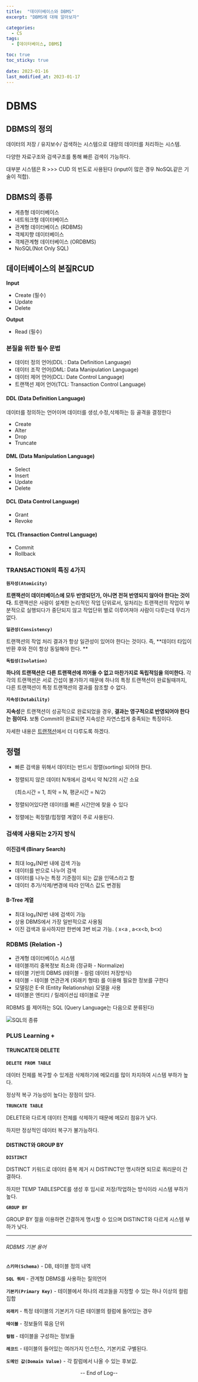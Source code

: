 ```yaml
---
title:  "데이터베이스와 DBMS" 
excerpt: "DBMS에 대해 알아보자"

categories:
  - CS
tags:
  - [데이터베이스, DBMS]

toc: true
toc_sticky: true
 
date: 2023-01-16
last_modified_at: 2023-01-17
---
```




# DBMS

## DBMS의 정의

데이터의 저장 / 유지보수/ 검색하는 시스템으로 대량의 데이터를 처리하는 시스템.

다양한 자료구조와 검색구조를 통해 빠른 검색이 가능하다.

대부분 시스템은 R >>> CUD 의 빈도로 사용된다 (input이 많은 경우 NoSQL같은 기술이 적합).

## DBMS의 종류

- 계층형 데이터베이스 
- 네트워크형 데이터베이스
- 관계형 데이터베이스 (RDBMS)
- 객체지향 데이터베이스
- 객체관계형 데이터베이스 (ORDBMS)
- NoSQL(Not Only SQL)

## 데이터베이스의 본질RCUD

**Input**

- Create (필수)
- Update
- Delete

**Output**

- Read (필수)

### 본질을 위한 필수 문법

- 데이터 정의 언어(DDL : Data Definition Language)
- 데이터 조작 언어(DML: Data Manipulation Language)
- 데이터 제어 언어(DCL: Date Control Language)
- 트랜잭션 제어 언어(TCL: Transaction Control Language)

#### DDL (Data Definition Language)

데이터를 정의하는 언어이며 데이터를 생성,수정,삭제하는 등 골격을 결정한다

- Create
- Alter
- Drop
- Truncate

#### DML (Data Manipulation Language)

- Select
- Insert
- Update
- Delete

#### DCL (Data Control Language)

- Grant
- Revoke

#### TCL (Transaction Control Language)

- Commit
- Rollback



### TRANSACTION의 특징 4가지

 **`원자성(Atomicity)`**

**트랜잭션이 데이터베이스에 모두 반영되던가, 아니면 전혀 반영되지 않아야 한다는 것이다.** 트랜잭션은 사람이 설계한 논리적인 작업 단위로서, 일처리는 트랜잭션의 작업이 부분적으로 실행되다가 중단되지 않고 작업단위 별로 이루어져야 사람이 다루는데 무리가 없다.

 **`일관성(Consistency)`**

트랜잭션의 작업 처리 결과가 항상 일관성이 있어야 한다는 것이다. 즉, **데이터 타입이 반환 후와 전이 항상 동일해야 한다. **

 **`독립성(Isolation)`**

**하나의 트랜잭션은 다른 트랜잭션에 끼어들 수 없고 마찬가지로 독립적임을 의미한다.** 각각의 트랜잭션은 서로 간섭이 불가하기 때문에 하나의 특정 트랜잭션이 완료될때까지, 다른 트랜잭션이 특정 트랜잭션의 결과를 참조할 수 없다.

 **`지속성(Dutability)`**

**지속성**은 트랜잭션이 성공적으로 완료되었을 경우, **결과는 영구적으로 반영되어야 한다는 점이다.** 보통 Commit이 완료되면 지속성은 자연스럽게 충족되는 특징이다.



자세한 내용은 [트랜잭션](https://parxism.github.io/cs/Transaction/)에서 더 다루도록 하겠다.



## 정렬

- 빠른 검색을 위해서 데이터는 반드시 정렬(sorting) 되어야 한다.

- 정렬되지 않은 데이터 N개에서 검색시 약 N/2의 시간 소요

  (최소시간 = 1, 최악 = N, 평균시간 = N/2)

- 정렬되어있다면 데이터를 빠른 시간안에 찾을 수 있다

- 정렬에는 퀵정렬/힙정렬 계열이 주로 사용된다.



### 검색에 사용되는 2가지 방식

#### 이진검색 (Binary Search)

- 최대 log₂(N)번 내에 검색 가능
- 데이터를 반으로 나누어 검색
- 데이터를 나누는 특정 기준점이 되는 값을 인덱스라고 함
- 데이터 추가/삭제/변경에 따라 인덱스 값도 변경됨

#### B-Tree 계열

- 최대 log₃(N)번 내에 검색이 가능
- 상용 DBMS에서 가장 일반적으로 사용됨
- 이진 검색과 유사하지만 한번에 3번 비교 가능. ( x<a , a<x<b, b<x)





### RDBMS (Relation -)

- 관계형 데이터베이스 시스템
- 테이블끼리 중복정보 최소화 (정규화 - Normalize)
- 테이블 기반의 DBMS (테이블 - 컬럼 데이터 저장방식)
- 테이블 - 테이블 연관관계 (외래키 형태) 를 이용해 필요한 정보를 구한다
- 모델링은 E-R (Entity Relationship) 모델을 사용
- 테이블은 엔티티 / 릴레이션십 테이블로 구분



RDBMS 를 제어하는 SQL (Query Language는 다음으로 분류된다)

![SQL의 종류](..\assets\images\CS-DBMS\SQL.png)

### PLUS Learning +

#### TRUNCATE와 DELETE

 **`DELETE FROM TABLE`**

데이터 전체를 복구할 수 있게끔 삭제하기에 메모리를 많이 차지하여 시스템 부하가 높다. 

정상적 복구 가능성이 높다는 장점이 있다.

 **`TRUNCATE TABLE`**

DELETE와 다르게 데이터 전체를 삭제하기 때문에 메모리 점유가 낮다. 

하지만 정상적인 데이터 복구가 불가능하다.

#### DISTINCT와 GROUP BY

 **`DISTINCT`**

DISTINCT 키워드로 데이터 중복 제거 시 DISTINCT만 명시하면 되므로 쿼리문이 간결하다. 

하지만 TEMP TABLESPCE를 생성 후 임시로 저장/작업하는 방식이라 시스템 부하가 높다.

 **`GROUP BY`**

GROUP BY 절을 이용하면 간결하게 명시할 수 있으며 DISTINCT와 다르게 시스템 부하가 낮다.

------

###### RDBMS 기본 용어

**`스키마(Schema)`** - DB, 테이블 정의 내역

**`SQL 쿼리`**   - 관계형 DBMS를 사용하는 질의언어

**`기본키(Primary Key)`** - 테이블에서 하나의 레코들을 지정할 수 있는 하나 이상의 컬럼집합

**`외래키`** - 특정 테이블의 기본키가 다른 테이블의 컬럼에 들어있는 경우

**`테이블`** - 정보들의 묶음 단위

**`컬럼`** - 테이블을 구성하는 정보들

**`레코드`** - 테이블의 들어있는 여러가지 인스턴스, 기본키로 구별된다.

**`도메인 값(Domain Value)`** - 각 칼럼에서 나올 수 있는 후보값.



<center> -- End of Log--  </center>

